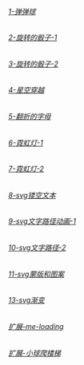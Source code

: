 
###### [1-弹弹球](https://wfya.github.io/active.github.io/active/1_demo/index.html)

###### [2-旋转的骰子-1](https://active.github.io/2_demo/index.html)

###### [3-旋转的骰子-2](https://active.github.io/3_demo/index.html)

###### [4-星空穿越](https://active.github.io/4_demo/index.html)

###### [5-翻折的字母](https://active.github.io/5_demo/index.html)

###### [6-霓虹灯-1](https://active.github.io/6_demo/index.html)

###### [7-霓虹灯-2](https://active.github.io/7_demo/index.html)

###### [8-svg镂空文本](https://active.github.io/8_demo/index.html)

###### [9-svg文字路径动画-1](https://active.github.io/9_demo/index.html)

###### [10-svg文字路径-2](https://active.github.io/10_demo/index.html)

###### [11-svg蒙版和图案](https://active.github.io/11_demo/index.html)

###### [13-svg渐变](https://active.github.io/12_demo/index.html)

###### [扩展-me-loading](https://active.github.io/me_demo1/index.html)

###### [扩展-小球爬楼梯](https://active.github.io/me_demo2/index.html)
